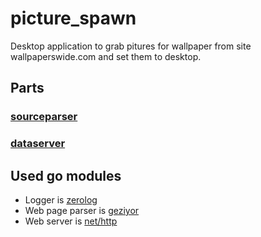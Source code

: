 # picture_spawn

Desktop application to grab pitures for wallpaper from site wallpaperswide.com and set them to desktop.

## Parts

### [sourceparser](./cmd/sourceparser/main.go)

### [dataserver](./cmd/dataserver/main.go)

## Used go modules

- Logger is [zerolog](https://github.com/rs/zerolog)
- Web page parser is [geziyor](https://github.com/geziyor/geziyor)
- Web server is [net/http](https://pkg.go.dev/net/http)
